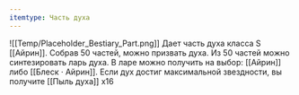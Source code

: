 ```yaml
---
itemtype: Часть духа
---
```

![[Temp/Placeholder_Bestiary_Part.png]]
Дает часть духа класса S [[Айрин]]. Собрав 50 частей, можно призвать духа. Из 50 частей можно синтезировать ларь духа. В ларе можно получить на выбор: [[Айрин]] либо [[Блеск · Айрин]]. Если дух достиг максимальной звездности, вы получите [[Пыль духа]] х16
